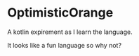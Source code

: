 # OptimisticOrange
A kotlin expirement as I learn the language.

It looks like a fun language so why not?
